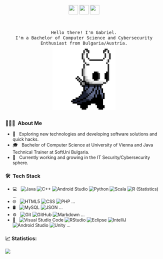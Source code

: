 <p align="center">
    <a href="https://www.facebook.com/gabriel.hristov.562" alt="Facebook"><img src="https://github.com/nitish-awasthi/nitish-awasthi/blob/master/1024px-Facebook_Logo_(2019).png" height="30" width="30"></a>
  <a href="https://www.linkedin.com/in/gabriel-hristov-399533230" alt="Linkedin"><img src="https://github.com/nitish-awasthi/nitish-awasthi/blob/master/174857.png" height="30" width="30"></a>
  <a href="mailto:gabrielhristov1207@gmail.com" alt="Contact me"><img src="https://github.com/nitish-awasthi/nitish-awasthi/blob/master/gmail-512.webp" height="30" width="30"></a>   
</p>

## 

<p align="center">
  <br>
  <samp>
    Hello there! I'm Gabriel.
    <br>I'm a Bachelor of Computer Science and Cybersecurity Enthusiast from Bulgaria/Austria.<br>
  </samp>

  <img src="https://raw.githubusercontent.com/TanZng/TanZng/master/assets/hollor_knight3.gif" width="200"/>
<br />

## 
  
<h3> 👨🏻‍💻 &nbsp;About Me </h3>

- 🤔 &nbsp; Exploring new technologies and developing software solutions and quick hacks.
- 🎓 &nbsp; Bachelor of Computer Science at University of Vienna and Java Technical Trainer at SoftUni Bulgaria.
- 🌱 &nbsp; Currently working and growing in the IT Security/Cybersecurity sphere.

<h3> 🛠 &nbsp;Tech Stack</h3>

- 💻 &nbsp;
  ![Java](https://img.shields.io/badge/-Java-333333?style=flat&logo=Java&logoColor=007396)
  ![C++](https://img.shields.io/badge/-C++-333333?style=flat&logo=C%2B%2B&logoColor=00599C)
  ![Android Studio](https://img.shields.io/badge/-AndroidStudio-333333?style=flat&logo=AndroidStudio&logoColor=276DC3)
  ![Python](https://img.shields.io/badge/-Python-333333?style=flat&logo=python)
  ![Scala](https://img.shields.io/badge/-Scala-333333?style=flat&logo=Scala&logoColor=276DC3)
  ![R (Statistics)](https://img.shields.io/badge/-R-333333?style=flat&logo=R&logoColor=276DC3)
    ...
- 🌐 &nbsp;
  ![HTML5](https://img.shields.io/badge/-HTML5-333333?style=flat&logo=HTML5)
  ![CSS](https://img.shields.io/badge/-CSS-333333?style=flat&logo=CSS3&logoColor=1572B6)
  ![PHP](https://img.shields.io/badge/-PHP-333333?style=flat&logo=php)
    ...
- 🛢 &nbsp;
  ![MySQL](https://img.shields.io/badge/-MySQL-333333?style=flat&logo=mysql)
  ![JSON](https://img.shields.io/badge/-JSON-333333?style=flat&logo=json)
    ...
- ⚙️ &nbsp;
  ![Git](https://img.shields.io/badge/-Git-333333?style=flat&logo=git)
  ![GitHub](https://img.shields.io/badge/-GitHub-333333?style=flat&logo=github)
  ![Markdown](https://img.shields.io/badge/-Markdown-333333?style=flat&logo=markdown)
    ...
- 🔧 &nbsp;
  ![Visual Studio Code](https://img.shields.io/badge/-Visual%20Studio%20Code-333333?style=flat&logo=visual-studio-code&logoColor=007ACC)
  ![RStudio](https://img.shields.io/badge/-RStudio-333333?style=flat&logo=rstudio)
  ![Eclipse](https://img.shields.io/badge/-Eclipse-333333?style=flat&logo=eclipse-ide&logoColor=2C2255)
  ![IntelliJ](https://img.shields.io/badge/-IntelliJ-333333?style=flat&logo=intelliJ-ide&logoColor=2C2255)
  ![Android Studio](https://img.shields.io/badge/-AndroidStudio-333333?style=flat&logo=androidstudio-ide&logoColor=2C2255)
  ![Unity](https://img.shields.io/badge/-Unity-333333?style=flat&logo=unity-ide&logoColor=2C2255)
   ...

### 

### 📈 Statistics:
<a href="https://github.com/GabrielHr00">
  <img height="180em" src="https://github-readme-stats.vercel.app/api?username=GabrielHr00&theme=buefy&show_icons=true" />
</a>
<br/>
